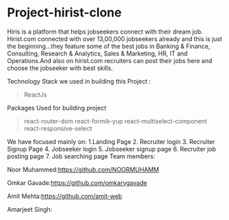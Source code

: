 # Project-hirist-clone
Hiris is a platform that helps jobseekers connect with their dream job. Hirist.com connected with over 13,00,000 jobseekers already and this is just the beginning...they feature some of the best jobs in Banking & Finance, Consulting, Research & Analytics, Sales & Marketing, HR, IT and Operations.And also on hirist.com recruiters can post their jobs here and choose the jobseeker with best skills.
             
Technology Stack we used in building this Project :

> ReactJs

Packages Used for building project
>react-router-dom
>react-formik-yup
>react-multiselect-component
>react-responsive-select

We have focused mainly on:
1.Landing Page
2. Recruiter login
3. Recruiter Signup Page 
4. Jobseeker login
5. Jobseeker signup page
6. Recruiter job posting page 
7. Job searching page 
Team members:

Noor Muhammed:https://github.com/NOORMUHAMM

Omkar Gavade:https://github.com/omkarvgavade

Amit Mehta:https://github.com/amit-web

Amarjeet Singh:
